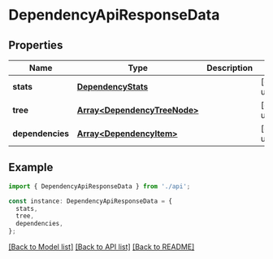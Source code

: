 # DependencyApiResponseData

## Properties

| Name             | Type                                                         | Description | Notes                  |
| ---------------- | ------------------------------------------------------------ | ----------- | ---------------------- |
| **stats**        | [**DependencyStats**](DependencyStats.md)                    |             | [default to undefined] |
| **tree**         | [**Array&lt;DependencyTreeNode&gt;**](DependencyTreeNode.md) |             | [default to undefined] |
| **dependencies** | [**Array&lt;DependencyItem&gt;**](DependencyItem.md)         |             | [default to undefined] |

## Example

```typescript
import { DependencyApiResponseData } from './api';

const instance: DependencyApiResponseData = {
  stats,
  tree,
  dependencies,
};
```

[[Back to Model list]](../README.md#documentation-for-models) [[Back to API list]](../README.md#documentation-for-api-endpoints) [[Back to README]](../README.md)
